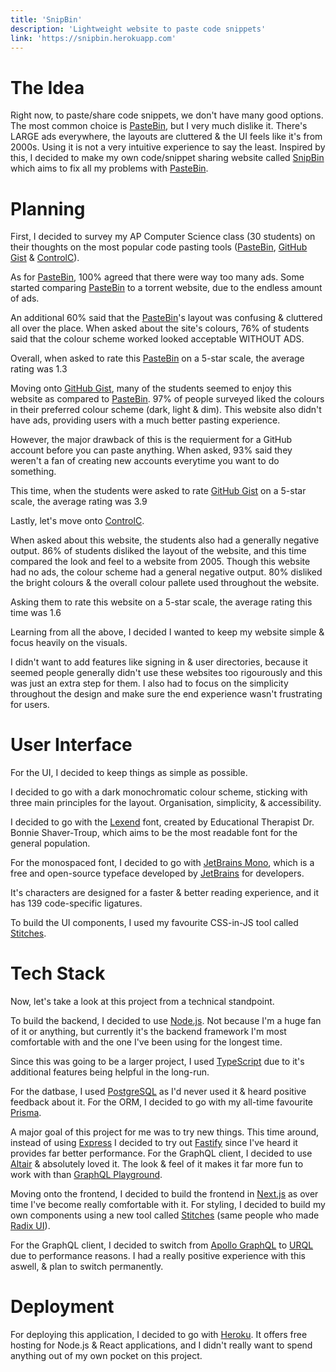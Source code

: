 ```yaml
---
title: 'SnipBin'
description: 'Lightweight website to paste code snippets'
link: 'https://snipbin.herokuapp.com'
---
```


# The Idea

Right now, to paste/share code snippets, we don't have many good options. The most common choice is [PasteBin](https://pastebin.com), but I very much dislike it. There's LARGE ads everywhere, the layouts are cluttered & the UI feels like it's from 2000s. Using it is not a very intuitive experience to say the least. Inspired by this, I decided to make my own code/snippet sharing website called [SnipBin](https://snipbin.herokuapp.com) which aims to fix all my problems with [PasteBin](https://pastebin.com).

# Planning

First, I decided to survey my AP Computer Science class (30 students) on their thoughts on the most popular code pasting tools ([PasteBin](https://pastebin.com), [GitHub Gist](https://gist.github.com) & [ControlC](https://controlc.com)).

As for [PasteBin](https://pastebin.com), 100% agreed that there were way too many ads. Some started comparing [PasteBin](https://pastebin.com) to a torrent website, due to the endless amount of ads. 

An additional 60% said that the [PasteBin](https://pastebin.com)'s layout was confusing & cluttered all over the place. When asked about the site's colours, 76% of students said that the colour scheme worked looked acceptable WITHOUT ADS.

Overall, when asked to rate this [PasteBin](https://pastebin.com) on a 5-star scale, the average rating was 1.3

Moving onto [GitHub Gist](https://gist.github.com), many of the students seemed to enjoy this website as compared to [PasteBin](https://pastebin.com). 97% of people surveyed liked the colours in their preferred colour scheme (dark, light & dim). This website also didn't have ads, providing users with a much better pasting experience.

However, the major drawback of this is the requierment for a GitHub account before you can paste anything. When asked, 93% said they weren't a fan of creating new accounts everytime you want to do something. 

This time, when the students were asked to rate [GitHub Gist](https://gist.github.com) on a 5-star scale, the average rating was 3.9

Lastly, let's move onto [ControlC](https://controlc.com).

When asked about this website, the students also had a generally negative output. 86% of students disliked the layout of the website, and this time compared the look and feel to a website from 2005. Though this website had no ads, the colour scheme had a general negative output. 80% disliked the bright colours & the overall colour pallete used throughout the website. 

Asking them to rate this website on a 5-star scale, the average rating this time was 1.6

Learning from all the above, I decided I wanted to keep my website simple & focus heavily on the visuals. 

I didn't want to add features like signing in & user directories, because it seemed people generally didn't use these websites too rigourously and this was just an extra step for them. I also had to focus on the simplicity throughout the design and make sure the end experience wasn't frustrating for users.

# User Interface

For the UI, I decided to keep things as simple as possible.

I decided to go with a dark monochromatic colour scheme, sticking with three main principles for the layout. Organisation, simplicity, & accessibility.

I decided to go with the [Lexend](https://www.lexend.com) font, created by Educational Therapist Dr. Bonnie Shaver-Troup, which aims to be the most readable font for the general population.

For the monospaced font, I decided to go with [JetBrains Mono](https://www.jetbrains.com/lp/mono/), which is a free and open-source typeface developed by [JetBrains](https://www.jetbrains.com/) for developers.

It's characters are designed for a faster & better reading experience, and it has 139 code-specific ligatures.

To build the UI components, I used my favourite CSS-in-JS tool called [Stitches](https://stitches.dev).

# Tech Stack

Now, let's take a look at this project from a technical standpoint.

To build the backend, I decided to use [Node.js](https://nodejs.org). Not because I'm a huge fan of it or anything, but currently it's the backend framework I'm most comfortable with and the one I've been using for the longest time. 

Since this was going to be a larger project, I used [TypeScript](https://typescriptlang.org) due to it's additional features being helpful in the long-run.

For the datbase, I used [PostgreSQL](https://postgresql.org) as I'd never used it & heard positive feedback about it. For the ORM, I decided to go with my all-time favourite [Prisma](https://prisma.io).

A major goal of this project for me was to try new things. This time around, instead of using [Express](https://expressjs.com) I decided to try out [Fastify](https://www.fastify.io/) since I've heard it provides far better performance. For the GraphQL client, I decided to use [Altair](https://altair.sirmuel.design/) & absolutely loved it. The look & feel of it makes it far more fun to work with than [GraphQL Playground](https://github.com/graphql/graphql-playground).

Moving onto the frontend, I decided to build the frontend in [Next.js](https://nextjs.org) as over time I've become really comfortable with it. For styling, I decided to build my own components using a new tool called [Stitches](https://stitches.dev) (same people who made [Radix UI](https://radix-ui.com)). 

For the GraphQL client, I decided to switch from [Apollo GraphQL](https://www.apollographql.com/) to [URQL](https://formidable.com/open-source/urql/) due to performance reasons. I had a really positive experience with this aswell, & plan to switch permanently.

# Deployment 

For deploying this application, I decided to go with [Heroku](https://heroku.com). It offers free hosting for Node.js & React applications, and I didn't really want to spend anything out of my own pocket on this project.
